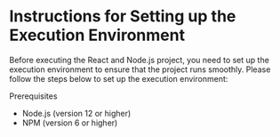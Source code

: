 # Instructions for Setting up the Execution Environment

Before executing the React and Node.js project, you need to set up the execution environment to ensure that the project runs smoothly. Please follow the steps below to set up the execution environment:

Prerequisites
* Node.js (version 12 or higher)
* NPM (version 6 or higher)
